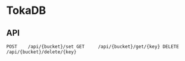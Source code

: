 # TokaDB

## API
`
POST    /api/{bucket}/set
GET     /api/{bucket}/get/{key}
DELETE  /api/{bucket}/delete/{key}
`